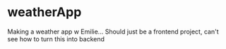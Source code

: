 # weatherApp
Making a weather app w Emilie... Should just be a frontend project, can't see how to turn this into backend
